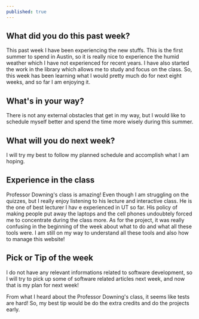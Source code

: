 ```yaml
---
published: true
---
```

## What did you do this past week?
This past week I have been experiencing the new stuffs. This is the first summer to spend in Austin, so it is really nice to experience the humid weather which I have not experienced for recent years. I have also started the work in the library which allows me to study and focus on the class. So, this week has been learning what I would pretty much do for next eight weeks, and so far I am enjoying it.
    
## What's in your way?
There is not any external obstacles that get in my way, but I would like to schedule myself better and spend the time more wisely during this summer.
    
## What will you do next week?
 I will try my best to follow my planned schedule and accomplish what I am hoping.

## Experience in the class
Professor Downing's class is amazing! Even though I am struggling on the quizzes, but I really enjoy listening to his lecture and interactive class. He is the one of best lecturer I hav	e experienced in UT so far. His policy of making people put away the laptops and the cell phones undoubtely forced me to concentrate during the class more. As for the project, it was really confusing in the beginning of the week about what to do and what all these tools were. I am still on my way to understand all these tools and also how to manage this website!
    
## Pick or Tip of the week
I do not have any relevant informations related to software development, so I will try to pick up some of software related articles next week, and now that is my plan for next week!

From what I heard about the Professor Downing's class, it seems like tests are hard! So, my best tip would be do the extra credits and do the projects early.
